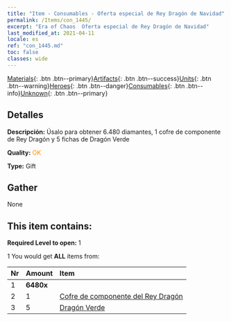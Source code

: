 ```yaml
---
title: "Item - Consumables - Oferta especial de Rey Dragón de Navidad"
permalink: /Items/con_1445/
excerpt: "Era of Chaos  Oferta especial de Rey Dragón de Navidad"
last_modified_at: 2021-04-11
locale: es
ref: "con_1445.md"
toc: false
classes: wide
---
```

 [Materials](/es/Items/){: .btn .btn--primary}[Artifacts](/es/Items/Artifacts/){: .btn .btn--success}[Units](/es/Items/Units/){: .btn .btn--warning}[Heroes](/es/Items/Heroes/){: .btn .btn--danger}[Consumables](/es/Items/Consumables/){: .btn .btn--info}[Unknown](/es/Items/Unknown/){: .btn .btn--primary}

## Detalles
 **Descripción:** Úsalo para obtener 6.480 diamantes, 1 cofre de componente de Rey Dragón y 5 fichas de Dragón Verde

 **Quality:** <span style="color: #FF8C00">OK</span>

 **Type:** Gift

## Gather

  None

## This item contains:

 **Required Level to open:** 1

 1 You would get **ALL** items  from:

  | Nr | Amount |     Item    |
  |:---|:-------|:------------|
  | 1 |  **6480x** | <i class="fas fa-gem"/> |  | 
  | 2 | 1 | [Cofre de componente del Rey Dragón](/es/Items/con_1348/) | 
  | 3 | 5 | [Dragón Verde](/es/Items/unt_205/) | 
